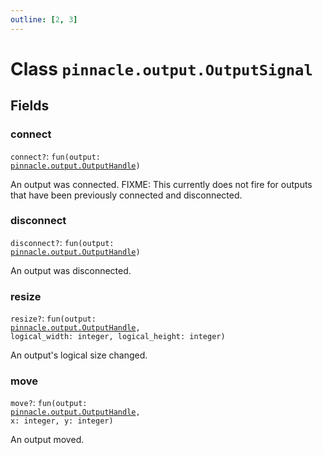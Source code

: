 ```yaml
---
outline: [2, 3]
---
```


# Class `pinnacle.output.OutputSignal`




## Fields

### connect <Badge type="danger" text="nullable" />

`connect?`: <code>fun(output: <a href="/lua-reference/main/classes/pinnacle.output.OutputHandle">pinnacle.output.OutputHandle</a>)</code>

An output was connected. FIXME: This currently does not fire for outputs that have been previously connected and disconnected.

### disconnect <Badge type="danger" text="nullable" />

`disconnect?`: <code>fun(output: <a href="/lua-reference/main/classes/pinnacle.output.OutputHandle">pinnacle.output.OutputHandle</a>)</code>

An output was disconnected.

### resize <Badge type="danger" text="nullable" />

`resize?`: <code>fun(output: <a href="/lua-reference/main/classes/pinnacle.output.OutputHandle">pinnacle.output.OutputHandle</a>, logical_width: integer, logical_height: integer)</code>

An output's logical size changed.

### move <Badge type="danger" text="nullable" />

`move?`: <code>fun(output: <a href="/lua-reference/main/classes/pinnacle.output.OutputHandle">pinnacle.output.OutputHandle</a>, x: integer, y: integer)</code>

An output moved.


